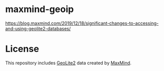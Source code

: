 # maxmind-geoip

https://blog.maxmind.com/2019/12/18/significant-changes-to-accessing-and-using-geolite2-databases/

# License

This repository includes [GeoLite2](https://dev.maxmind.com/geoip/geoip2/geolite2/) data created by [MaxMind](https://www.maxmind.com).
